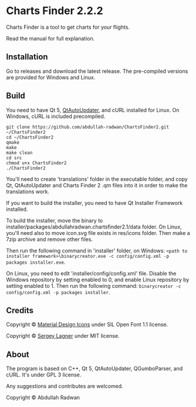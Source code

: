 # Charts Finder 2.2.2
Charts Finder is a tool to get charts for your flights.

Read the manual for full explanation.

## Installation
Go to releases and download the latest release. The pre-compiled versions are provided for Windows and Linux.

## Build
You need to have Qt 5, [QtAutoUpdater](https://github.com/Skycoder42/QtAutoUpdater), and cURL installed for Linux. On Windows, cURL is included precompiled.

```
git clone https://github.com/abdullah-radwan/ChartsFinder2.git ~/ChartsFinder2
cd ~/ChartsFinder2
qmake
make
make clean
cd src
chmod u+x ChartsFinder2
./ChartsFinder2
```

You'll need to create 'translations' folder in the executable folder, and copy Qt, QtAutoUpdater and Charts Finder 2 .qm files into it in order to make the translations work.

If you want to build the installer, you need to have Qt Installer Framework installed.

To build the installer, move the binary to installer/packages/abdullahradwan.chartsfinder2.1/data folder. On Linux, you'll need also to move icon.svg file exists in res/icons folder.
Then make a 7zip archive and remove other files.

Then run the following command in 'installer' folder, on Windows: `<path to installer framework>\binarycreator.exe -c config/config.xml -p packages installer.exe`.

On Linux, you need to edit 'installer/config/config.xml' file. Disable the Windows repository by setting enabled to 0, and enable Linux repository by setting enabled to 1.
Then run the following command: `binarycreator -c config/config.xml -p packages installer`.

## Credits
Copyright © [Material Design Icons](https://github.com/Templarian/MaterialDesign) under SIL Open Font 1.1 license.

Copyright © [Sergey Lagner](https://github.com/lagner/QGumboParser) under MIT license.

## About
The program is based on C++, Qt 5, QtAutoUpdater, QGumboParser, and cURL. It's under GPL 3 license.

Any suggestions and contributes are welcomed.

Copyright © Abdullah Radwan
